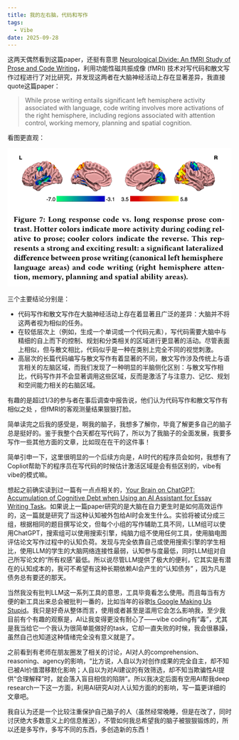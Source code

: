 ```yaml
---
title: 我的左右脑，代码和写作
tags:
  - Vibe
date: 2025-09-28
---
```


这两天偶然看到这篇paper，还挺有意思 [Neurological Divide: An fMRI Study of Prose and Code Writing](https://dijkstra.eecs.umich.edu/fmri/icse20-data/icse2020-fmri-preprint.pdf)，利用功能性磁共振成像 (fMRI) 技术对写代码和散文写作过程进行了对比研究，并发现这两者在大脑神经活动上存在显著差异，我直接quote这篇paper：

> While prose writing entails significant left hemisphere activity associated with language, code writing involves more activations of the right hemisphere, including regions associated with attention control, working memory, planning and spatial cognition.

看图更直观：

![image-20250928123732836](../Assets/study_of_prose_and_code_writing/image-20250928123732836.png)

三个主要结论分别是：

* 代码写作和散文写作在大脑神经活动上存在着显著且广泛的差异：大脑并不将这两者视为相似的任务。
* 在较低层次上（例如，生成一个单词或一个代码元素），写代码需要大脑中与精细的自上而下的控制、规划和分类相关的区域进行更显著的活动。尽管表面上相似，但与散文相比，代码似乎是一种在类别上完全不同的视觉刺激。
* 高层次的长篇代码编写与散文写作有着显著的不同，散文写作涉及传统上与语言相关的左脑区域，而我们发现了一种明显的半脑侧化区别：与散文写作相比，代码写作并不会显著调用这些区域，反而是激活了与注意力、记忆、规划和空间能力相关的右脑区域。

有趣的是超过1/3的参与者在事后调查中报告说，他们认为代码写作和散文写作有相似之处 ，但fMRI的客观测量结果狠狠打脸。

简单读完之后我的感受是，啊我的脑子，我想多了解你，毕竟了解更多自己的脑子总是挺好的。鉴于我整个白天都在写代码了，所以为了我脑子的全面发展，我要多写作一些其他方面的文章，比如现在在干的这件事！

简单引申一下，这里很明显的一个后续方向是，AI时代的程序员会如何，我想有了Copliot帮助下的程序员在写代码的时候估计激活区域是会有些区别的，vibe有vibe的模式嘛。

想起之前确实读到过一篇有一点点相关的，[Your Brain on ChatGPT: Accumulation of Cognitive Debt when Using an AI Assistant for Essay Writing Task](https://arxiv.org/abs/2506.08872)。如果说上一篇paper研究的是大脑在自力更生时是如何高效运作的，这一篇就是研究了当这种认知被外包给AI时会发生什么。实验将被试分成三组，根据相同的题目撰写论文，但每个小组的写作辅助工具不同，LLM组可以使用ChatGPT，搜索组可以使用搜索引擎，纯脑力组不使用任何工具，使用脑电图评估论文写作过程中的认知负荷。发现与完全依靠自己或使用搜索引擎的学生相比，使用LLM的学生的大脑网络连接性最弱，认知参与度最低，同时LLM组对自己所写论文的“所有权感”最低。所以说尽管LLM提供了极大的便利，它其实是有潜在的认知成本的，我可不希望有这种长期依赖AI会产生的“认知债务” ，因为凡是债务总有要还的那天。

当然我没有批判LLM这一系列工具的意思，工具毕竟看怎么使用。而且每当有方便的新工具出来总会被批判一番的，比如当年的谷歌[Is Google Making Us Stupid](https://www.theatlantic.com/magazine/archive/2008/07/is-google-making-us-stupid/306868/)。我只是好奇从整体而言，使用或者甚至是滥用它会怎么影响我，至少我目前有个有趣的观察是，AI让我变得更没有耐心了——vibe coding有“毒”，尤其是我当给它一个我认为很简单能做好的task，它却一直失败的时候，我会很暴躁，虽然自己也知道这种情绪完全没有意义就是了。

之前看到有老师在朋友圈发了相关的讨论，AI对人的comprehension、reasoning、agency的影响，“比方说，人自以为对创作成果的完全自主，却不知已被AI价值潜移默化影响；人自以为对AI建议的有效筛选，却不知当欺骗性AI提供“合理解释”时，就会落入盲目相信的陷阱”。所以我决定后面有空用AI帮我deep research一下这一方面，利用AI研究AI对人认知方面的的影响，写一篇更详细的文章吧。

我自认为还是一个比较注重保护自己脑子的人（虽然经常晚睡，但是在改了，同时讨厌绝大多数意义上的信息推送），不管如何我总希望我的脑子被狠狠锻炼的，所以还是多写作，多写不同的东西，多创造新的东西！
